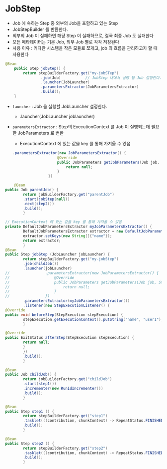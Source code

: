 # JobStep

- Job 에 속하는 Step 중 외부의 Job을 포함하고 있는 Step
- JobStepBuilder 를 반환한다.
- 외부의 Job 이 실패하면 해당 Step 이 실패하므로, 결국 최종 Job 도 실패한다
- 모든 메타데이터는 기본 Job, 외부 Job 별로 각각 저장된다
- 사용 이유 : 커다란 시스템을 작은 모듈로 쪼개고, job 의 흐름을 관리하고자 할 때 사용한다

```java
@Bean
    public Step jobStep() {
        return stepBuilderFactory.get("my-jobSTep")
                .job(Job)           // JobStep 내에서 실행 될 Job 설정한다. JobStepBuilder 반환
                .launcher(JobLauncher) 
                .parametersExtractor(JobParametersExtractor)    
                .build();
    }
```

- `launcher` : Job 을 실행할 JobLauncher 설정한다.
    - .launcher(JobLauncher joblauncher)
- `parametersExtractor` : Step의 ExecutionContext 를 Job 이 실행되는데 필요한 JobParameters 로 변환
    - ExecutionContext 에 있는 값을 key 를 통해 가져올 수 있음 

    ```java
    .parametersExtractor(new JobParametersExtractor() {
                        @Override
                        public JobParameters getJobParameters(Job job, StepExecution stepExecution) {
                            return null;
                        }
                    })
    ```


```java
    @Bean
public Job parentJob() {
        return jobBuilderFactory.get("parentJob")
        .start(jobStep(null))
        .next(step2())
        .build();
        }

// ExecutionContext 에 있는 값을 key 를 통해 가져올 수 있음
private DefaultJobParametersExtractor myJobParametersExtractor() {
        DefaultJobParametersExtractor extractor = new DefaultJobParametersExtractor();
        extractor.setKeys(new String[]{"name"});
        return extractor;
        }
@Bean
public Step jobStep (JobLauncher jobLauncher) {
        return stepBuilderFactory.get("my-jobStep")
        .job(childJob())
        .launcher(jobLauncher)
//                .parametersExtractor(new JobParametersExtractor() {
//                    @Override
//                    public JobParameters getJobParameters(Job job, StepExecution stepExecution) {
//                        return null;
//                    }
//                })
        .parametersExtractor(myJobParametersExtractor())
        .listener(new StepExecutionListener() {
@Override
public void beforeStep(StepExecution stepExecution) {
        stepExecution.getExecutionContext().putString("name", "user1");
        }

@Override
public ExitStatus afterStep(StepExecution stepExecution) {
        return null;
        }
        })
        .build();
        }

@Bean
public Job childJob() {
        return jobBuilderFactory.get("childJob")
        .start(step1())
        .incrementer(new RunIdIncrementer())
        .build();
        }

@Bean
public Step step1 () {
        return stepBuilderFactory.get("step1")
        .tasklet(((contribution, chunkContext) -> RepeatStatus.FINISHED))
        .build();
        }

@Bean
public Step step2 () {
        return stepBuilderFactory.get("step2")
        .tasklet(((contribution, chunkContext) -> RepeatStatus.FINISHED))
        .build();
        }

```